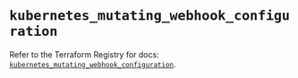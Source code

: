 # `kubernetes_mutating_webhook_configuration`

Refer to the Terraform Registry for docs: [`kubernetes_mutating_webhook_configuration`](https://registry.terraform.io/providers/hashicorp/kubernetes/2.29.0/docs/resources/mutating_webhook_configuration).
